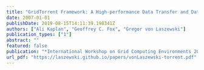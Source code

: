 ```yaml
---
title: "GridTorrent Framework: A High-performance Data Transfer and Data Sharing Framework for Scientific Computing"
date: 2007-01-01
publishDate: 2019-08-15T14:11:39.198341Z
authors: ["Ali Kaplan", "Geoffrey C. Fox", "Gregor von Laszewski"]
publication_types: ["1"]
abstract: ""
featured: false
publication: "*International Workshop on Grid Computing Environments 2007 (GCE07)*"
url_pdf: "https://laszewski.github.io/papers/vonLaszewski-torrent.pdf"
---
```



